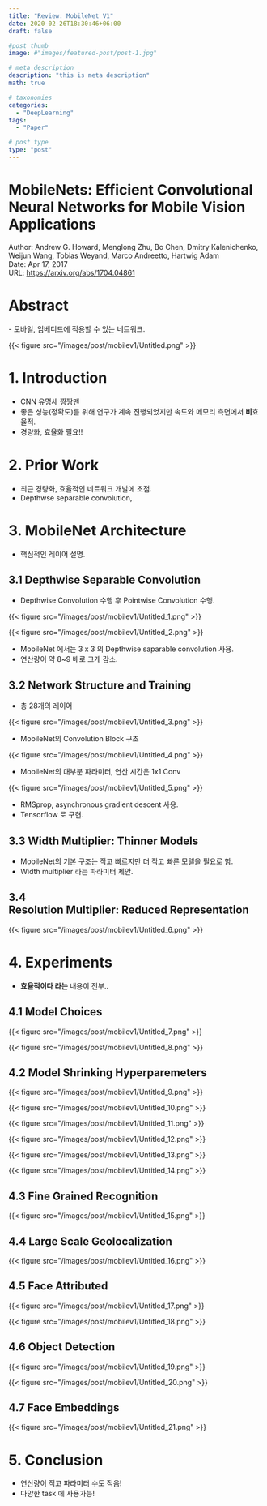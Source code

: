 ```yaml
---
title: "Review: MobileNet V1"
date: 2020-02-26T18:30:46+06:00
draft: false

#post thumb
image: #"images/featured-post/post-1.jpg"

# meta description
description: "this is meta description"
math: true

# taxonomies
categories:
  - "DeepLearning"
tags:
  - "Paper"

# post type
type: "post"
---
```


# MobileNets: Efficient Convolutional Neural Networks for Mobile Vision Applications

Author: Andrew G. Howard, Menglong Zhu, Bo Chen, Dmitry Kalenichenko, Weijun Wang, Tobias Weyand, Marco Andreetto, Hartwig Adam  
Date: Apr 17, 2017  
URL: https://arxiv.org/abs/1704.04861

# **Abstract**

- 모바일, 임베디드에 적용할 수 있는 네트워크.

{{< figure src="/images/post/mobilev1/Untitled.png" >}}

# **1. Introduction**

- CNN 유명세 짱짱맨
- 좋은 성능(정확도)를 위해 연구가 계속 진행되었지만 속도와 메모리 측면에서 ****비****효율적.
- 경량화, 효율화 필요!!

# **2. Prior Work**

- 최근 경량화, 효율적인 네트워크 개발에 초점.
- Depthwse separable convolution,

# **3. MobileNet Architecture**

- 핵심적인 레이어 설명.

## **3.1 Depthwise Separable Convolution**

- Depthwise Convolution 수행 후 Pointwise Convolution 수행.

{{< figure src="/images/post/mobilev1/Untitled_1.png" >}}

{{< figure src="/images/post/mobilev1/Untitled_2.png" >}}

- MobileNet 에서는 3 x 3 의 Depthwise saparable convolution 사용.
- 연산량이 약 8~9 배로 크게 감소.

## **3.2 Network Structure and Training**

- 총 28개의 레이어

{{< figure src="/images/post/mobilev1/Untitled_3.png" >}}

- MobileNet의 Convolution Block 구조

{{< figure src="/images/post/mobilev1/Untitled_4.png" >}}

- MobileNet의 대부분 파라미터, 연산 시간은 1x1 Conv

{{< figure src="/images/post/mobilev1/Untitled_5.png" >}}

- RMSprop, asynchronous gradient descent 사용.
- Tensorflow 로 구현.

## **3.3 Width Multiplier: Thinner Models**

- MobileNet의 기본 구조는 작고 빠르지만 더 작고 빠른 모델을 필요로 함.
- Width multiplier 라는 파라미터 제안.

## **3.4 Resolution Multiplier: Reduced Representation**

{{< figure src="/images/post/mobilev1/Untitled_6.png" >}}

# **4. Experiments**

- **효율적이다 라는** 내용이 전부..

## **4.1 Model Choices**

{{< figure src="/images/post/mobilev1/Untitled_7.png" >}}

{{< figure src="/images/post/mobilev1/Untitled_8.png" >}}

## **4.2 Model Shrinking Hyperparemeters**

{{< figure src="/images/post/mobilev1/Untitled_9.png" >}}

{{< figure src="/images/post/mobilev1/Untitled_10.png" >}}

{{< figure src="/images/post/mobilev1/Untitled_11.png" >}}

{{< figure src="/images/post/mobilev1/Untitled_12.png" >}}

{{< figure src="/images/post/mobilev1/Untitled_13.png" >}}

{{< figure src="/images/post/mobilev1/Untitled_14.png" >}}

## **4.3 Fine Grained Recognition**

{{< figure src="/images/post/mobilev1/Untitled_15.png" >}}

## **4.4 Large Scale Geolocalization**

{{< figure src="/images/post/mobilev1/Untitled_16.png" >}}

## **4.5 Face Attributed**

{{< figure src="/images/post/mobilev1/Untitled_17.png" >}}

{{< figure src="/images/post/mobilev1/Untitled_18.png" >}}

## **4.6 Object Detection**

{{< figure src="/images/post/mobilev1/Untitled_19.png" >}}

{{< figure src="/images/post/mobilev1/Untitled_20.png" >}}

## **4.7 Face Embeddings**

{{< figure src="/images/post/mobilev1/Untitled_21.png" >}}

# **5. Conclusion**

- 연산량이 적고 파라미터 수도 적음!
- 다양한 task 에 사용가능!